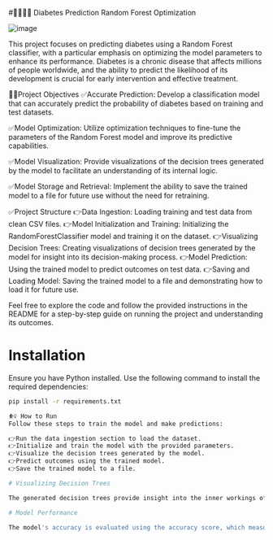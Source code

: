#👩‍⚕️👨‍⚕️ Diabetes Prediction Random Forest Optimization

![image](https://github.com/Munchkinland/Diabetes-Predictor-Random-Forest-Optimizer/assets/92251234/e1e072cb-4164-492d-b93d-214d6ec2d693)

This project focuses on predicting diabetes using a Random Forest classifier, with a particular emphasis on optimizing the model parameters to enhance its performance. Diabetes is a chronic disease that affects millions of people worldwide, and the ability to predict the likelihood of its development is crucial for early intervention and effective treatment.

👩‍💻Project Objectives
✅Accurate Prediction: Develop a classification model that can accurately predict the probability of diabetes based on training and test datasets.

✅Model Optimization: Utilize optimization techniques to fine-tune the parameters of the Random Forest model and improve its predictive capabilities.

✅Model Visualization: Provide visualizations of the decision trees generated by the model to facilitate an understanding of its internal logic.

✅Model Storage and Retrieval: Implement the ability to save the trained model to a file for future use without the need for retraining.

✅Project Structure
👉Data Ingestion: Loading training and test data from clean CSV files.
👉Model Initialization and Training: Initializing the RandomForestClassifier model and training it on the dataset.
👉Visualizing Decision Trees: Creating visualizations of decision trees generated by the model for insight into its decision-making process.
👉Model Prediction: Using the trained model to predict outcomes on test data.
👉Saving and Loading Model: Saving the trained model to a file and demonstrating how to load it for future use.

Feel free to explore the code and follow the provided instructions in the README for a step-by-step guide on running the project and understanding its outcomes.

# Installation
Ensure you have Python installed. Use the following command to install the required dependencies:

```bash
pip install -r requirements.txt

⛹️‍♀️ How to Run
Follow these steps to train the model and make predictions:

👉Run the data ingestion section to load the dataset.
👉Initialize and train the model with the provided parameters.
👉Visualize the decision trees generated by the model.
👉Predict outcomes using the trained model.
👉Save the trained model to a file.

# Visualizing Decision Trees

The generated decision trees provide insight into the inner workings of the Random Forest model. The `tree.png` file showcases the structure of the first four trees in the ensemble.

# Model Performance

The model's accuracy is evaluated using the accuracy score, which measures the proportion of correctly predicted outcomes. A higher accuracy score indicates better model performance.

